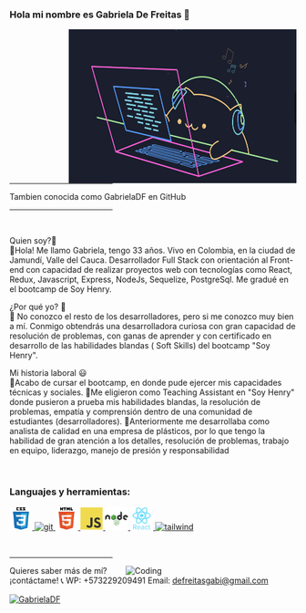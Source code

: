 ### Hola mi nombre es Gabriela De Freitas 👋
<a target="_blank" align="center">
  <img align="right" top="500" height="270" width="400" alt="GIF" src="https://github.com/SophieNguyen113/SophieNguyen113/blob/main/Sophie%20Nguyen%20-%20CatCat.gif">
  
</a>

<hr width="36%" >
 Tambien conocida como GabrielaDF en GitHub
<br>
<hr width="36%" >
<br>

Quien soy?👀
<br>
🔸Hola! Me llamo Gabriela, tengo 33 años. Vivo en Colombia, en la ciudad de Jamundí, Valle del Cauca.
 Desarrollador Full Stack con orientación al Front-end con capacidad de realizar proyectos web con tecnologías como React, Redux, Javascript, Express, NodeJs, Sequelize, PostgreSql. Me gradué en el bootcamp de Soy Henry.

¿Por qué yo? 🦾
<br>
🔸 No conozco el resto de los desarrolladores, pero si me conozco muy bien a mí. Conmigo obtendrás una desarrolladora curiosa con gran capacidad de resolución de problemas, con ganas de aprender y con certificado en desarrollo de las habilidades blandas ( Soft Skills) del bootcamp "Soy Henry".

Mi historia laboral 😃
<br>
🔸Acabo de cursar el bootcamp, en donde pude ejercer mis capacidades técnicas y sociales.
🔸Me eligieron como Teaching Assistant en "Soy Henry" donde pusieron a prueba mis habilidades blandas, la resolución de problemas, empatía y comprensión dentro de una comunidad de estudiantes (desarrolladores).
🔸Anteriormente me desarrollaba como analista de calidad en una empresa de plásticos, por lo que tengo la habilidad de gran atención a los detalles, resolución de problemas, trabajo en equipo, liderazgo, manejo de presión y responsabilidad 


 
<br>
<h3 align="left">Languajes y herramientas:</h3>
<p align="left">  <a href="https://www.w3schools.com/css/" target="_blank" rel="noreferrer"> <img src="https://raw.githubusercontent.com/devicons/devicon/master/icons/css3/css3-original-wordmark.svg" alt="css3" width="40" height="40"/> </a> <a href="https://git-scm.com/" target="_blank" rel="noreferrer"> <img src="https://www.vectorlogo.zone/logos/git-scm/git-scm-icon.svg" alt="git" width="40" height="40"/> </a> <a href="https://www.w3.org/html/" target="_blank" rel="noreferrer"> <img src="https://raw.githubusercontent.com/devicons/devicon/master/icons/html5/html5-original-wordmark.svg" alt="html5" width="40" height="40"/> </a> <a href="https://developer.mozilla.org/en-US/docs/Web/JavaScript" target="_blank" rel="noreferrer"> <img src="https://raw.githubusercontent.com/devicons/devicon/master/icons/javascript/javascript-original.svg" alt="javascript" width="40" height="40"/> </a>   </a> <a href="https://nodejs.org" target="_blank" rel="noreferrer"> <img src="https://raw.githubusercontent.com/devicons/devicon/master/icons/nodejs/nodejs-original-wordmark.svg" alt="nodejs" width="40" height="40"/> </a>  <a href="https://reactjs.org/" target="_blank" rel="noreferrer"> <img src="https://raw.githubusercontent.com/devicons/devicon/master/icons/react/react-original-wordmark.svg" alt="react" width="40" height="40"/> </a> <a href="https://tailwindcss.com/" target="_blank" rel="noreferrer"> <img src="https://www.vectorlogo.zone/logos/tailwindcss/tailwindcss-icon.svg" alt="tailwind" width="40" height="40"/> </a> </p><br>


<hr width="36%" >


<img align="right" alt="Coding" width="300" src="https://cdn.dribbble.com/users/1277312/screenshots/14733298/media/39b1045e593737587dd60e42c8422d1f.gif" >


Quieres saber más de mí? ¡contáctame! 📞
WP: +573229209491
Email: defreitasgabi@gmail.com

<p align="left">
<a href="https://www.linkedin.com/in/gabriela-de-freitas-90529b121/" target="blank"><img align="center" src="https://raw.githubusercontent.com/rahuldkjain/github-profile-readme-generator/master/src/images/icons/Social/linked-in-alt.svg" alt="GabrielaDF" height="30" width="40" /></a>
<!--
**gabrielaDF/GabrielaDF** is a ✨ _special_ ✨ repository because its `README.md` (this file) appears on your GitHub profile.

Here are some ideas to get you started:

- 🔭 I’m currently working on ...
- 🌱 I’m currently learning ...
- 👯 I’m looking to collaborate on ...
- 🤔 I’m looking for help with ...
- 💬 Ask me about ...
- 📫 How to reach me: ...
- 😄 Pronouns: ...
- ⚡ Fun fact: ...
-->
